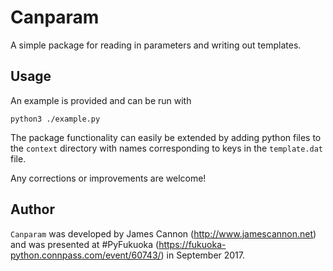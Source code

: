 # Canparam
A simple package for reading in parameters and writing out templates.

## Usage
An example is provided and can be run with

    python3 ./example.py

The package functionality can easily be extended by adding python files to the `context` directory with names corresponding to keys in the `template.dat` file.

Any corrections or improvements are welcome!

## Author
`Canparam` was developed by James Cannon (http://www.jamescannon.net) and was presented at #PyFukuoka (https://fukuoka-python.connpass.com/event/60743/) in September 2017.
